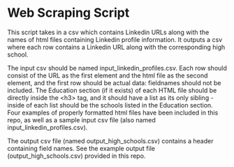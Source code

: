 # Web Scraping Script

This script takes in a csv which contains Linkedin URLs along with the names of html files containing Linkedin profile information. It outputs a csv where each row contains a Linkedin URL along with the corresponding high school.

The input csv should be named input_linkedin_profiles.csv. Each row should consist of the URL as the first element and the html file as the second element, and the first row should be actual data: fieldnames should not be included. The Education section (if it exists) of each HTML file should be directly inside the &lt;h3&gt; tag, and it should have a list as its only sibling - inside of each list should be the schools listed in the Education section. Four examples of properly formatted html files have been included in this repo, as well as a sample input csv file (also named input_linkedin_profiles.csv).

The output csv file (named output_high_schools.csv) contains a header containing field names. See the example output file (output_high_schools.csv) provided in this repo.